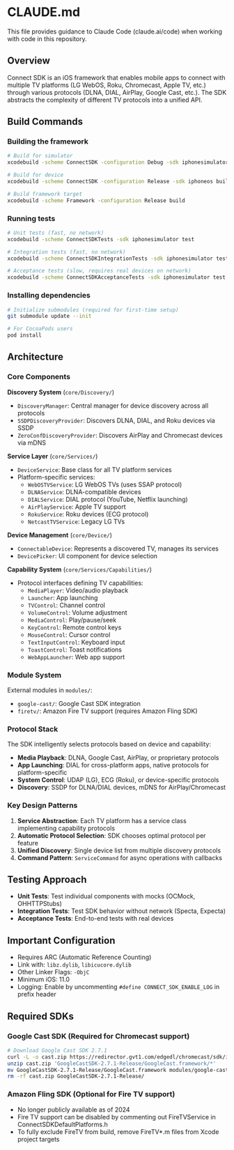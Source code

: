 # CLAUDE.md

This file provides guidance to Claude Code (claude.ai/code) when working with code in this repository.

## Overview

Connect SDK is an iOS framework that enables mobile apps to connect with multiple TV platforms (LG WebOS, Roku, Chromecast, Apple TV, etc.) through various protocols (DLNA, DIAL, AirPlay, Google Cast, etc.). The SDK abstracts the complexity of different TV protocols into a unified API.

## Build Commands

### Building the framework
```bash
# Build for simulator
xcodebuild -scheme ConnectSDK -configuration Debug -sdk iphonesimulator build

# Build for device
xcodebuild -scheme ConnectSDK -configuration Release -sdk iphoneos build

# Build framework target
xcodebuild -scheme Framework -configuration Release build
```

### Running tests
```bash
# Unit tests (fast, no network)
xcodebuild -scheme ConnectSDKTests -sdk iphonesimulator test

# Integration tests (fast, no network)
xcodebuild -scheme ConnectSDKIntegrationTests -sdk iphonesimulator test

# Acceptance tests (slow, requires real devices on network)
xcodebuild -scheme ConnectSDKAcceptanceTests -sdk iphonesimulator test
```

### Installing dependencies
```bash
# Initialize submodules (required for first-time setup)
git submodule update --init

# For CocoaPods users
pod install
```

## Architecture

### Core Components

**Discovery System** (`core/Discovery/`)
- `DiscoveryManager`: Central manager for device discovery across all protocols
- `SSDPDiscoveryProvider`: Discovers DLNA, DIAL, and Roku devices via SSDP
- `ZeroConfDiscoveryProvider`: Discovers AirPlay and Chromecast devices via mDNS

**Service Layer** (`core/Services/`)
- `DeviceService`: Base class for all TV platform services
- Platform-specific services:
  - `WebOSTVService`: LG WebOS TVs (uses SSAP protocol)
  - `DLNAService`: DLNA-compatible devices
  - `DIALService`: DIAL protocol (YouTube, Netflix launching)
  - `AirPlayService`: Apple TV support
  - `RokuService`: Roku devices (ECG protocol)
  - `NetcastTVService`: Legacy LG TVs

**Device Management** (`core/Device/`)
- `ConnectableDevice`: Represents a discovered TV, manages its services
- `DevicePicker`: UI component for device selection

**Capability System** (`core/Services/Capabilities/`)
- Protocol interfaces defining TV capabilities:
  - `MediaPlayer`: Video/audio playback
  - `Launcher`: App launching
  - `TVControl`: Channel control
  - `VolumeControl`: Volume adjustment
  - `MediaControl`: Play/pause/seek
  - `KeyControl`: Remote control keys
  - `MouseControl`: Cursor control
  - `TextInputControl`: Keyboard input
  - `ToastControl`: Toast notifications
  - `WebAppLauncher`: Web app support

### Module System

External modules in `modules/`:
- `google-cast/`: Google Cast SDK integration
- `firetv/`: Amazon Fire TV support (requires Amazon Fling SDK)

### Protocol Stack

The SDK intelligently selects protocols based on device and capability:
- **Media Playback**: DLNA, Google Cast, AirPlay, or proprietary protocols
- **App Launching**: DIAL for cross-platform apps, native protocols for platform-specific
- **System Control**: UDAP (LG), ECG (Roku), or device-specific protocols
- **Discovery**: SSDP for DLNA/DIAL devices, mDNS for AirPlay/Chromecast

### Key Design Patterns

1. **Service Abstraction**: Each TV platform has a service class implementing capability protocols
2. **Automatic Protocol Selection**: SDK chooses optimal protocol per feature
3. **Unified Discovery**: Single device list from multiple discovery protocols
4. **Command Pattern**: `ServiceCommand` for async operations with callbacks

## Testing Approach

- **Unit Tests**: Test individual components with mocks (OCMock, OHHTTPStubs)
- **Integration Tests**: Test SDK behavior without network (Specta, Expecta)
- **Acceptance Tests**: End-to-end tests with real devices

## Important Configuration

- Requires ARC (Automatic Reference Counting)
- Link with: `libz.dylib`, `libicucore.dylib`
- Other Linker Flags: `-ObjC`
- Minimum iOS: 11.0
- Logging: Enable by uncommenting `#define CONNECT_SDK_ENABLE_LOG` in prefix header

## Required SDKs

### Google Cast SDK (Required for Chromecast support)
```bash
# Download Google Cast SDK 2.7.1
curl -L -o cast.zip https://redirector.gvt1.com/edgedl/chromecast/sdk/ios/GoogleCastSDK-2.7.1-Release-ios-default.zip
unzip cast.zip 'GoogleCastSDK-2.7.1-Release/GoogleCast.framework/*'
mv GoogleCastSDK-2.7.1-Release/GoogleCast.framework modules/google-cast/
rm -rf cast.zip GoogleCastSDK-2.7.1-Release/
```

### Amazon Fling SDK (Optional for Fire TV support)
- No longer publicly available as of 2024
- Fire TV support can be disabled by commenting out FireTVService in ConnectSDKDefaultPlatforms.h
- To fully exclude FireTV from build, remove FireTV*.m files from Xcode project targets